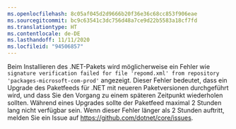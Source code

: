 ```yaml
---
ms.openlocfilehash: 8c05af045d2d9666b20f36e36c68cc853f906eae
ms.sourcegitcommit: bc9c63541c3dc756d48a7ce9d22b5583a18cf7fd
ms.translationtype: HT
ms.contentlocale: de-DE
ms.lasthandoff: 11/11/2020
ms.locfileid: "94506857"
---
```


Beim Installieren des .NET-Pakets wird möglicherweise ein Fehler wie `signature verification failed for file 'repomd.xml' from repository 'packages-microsoft-com-prod'` angezeigt. Dieser Fehler bedeutet, dass ein Upgrade des Paketfeeds für .NET mit neueren Paketversionen durchgeführt wird, und dass Sie den Vorgang zu einem späteren Zeitpunkt wiederholen sollten. Während eines Upgrades sollte der Paketfeed maximal 2 Stunden lang nicht verfügbar sein. Wenn dieser Fehler länger als 2 Stunden auftritt, melden Sie ein Issue auf <https://github.com/dotnet/core/issues>.
